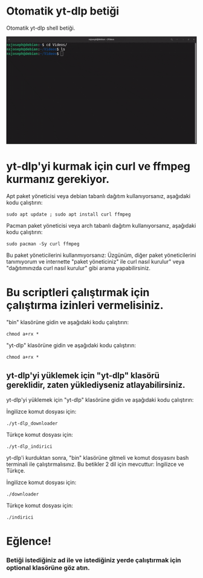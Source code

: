# Otomatik yt-dlp betiği
Otomatik yt-dlp shell betiği.

![Kullanımı](https://github.com/nxjosephofficial/nxjosephofficial/blob/main/yt-dlp.gif)

# yt-dlp'yi kurmak için curl ve ffmpeg kurmanız gerekiyor.
Apt paket yöneticisi veya debian tabanlı dağıtım kullanıyorsanız, aşağıdaki kodu çalıştırın:
```
sudo apt update ; sudo apt install curl ffmpeg
```
Pacman paket yöneticisi veya arch tabanlı dağıtım kullanıyorsanız, aşağıdaki kodu çalıştırın:
```
sudo pacman -Sy curl ffmpeg
```
Bu paket yöneticilerini kullanmıyorsanız:
Üzgünüm, diğer paket yöneticilerini tanımıyorum ve internette "paket yöneticiniz" ile curl nasıl kurulur" veya "dağıtımınızda curl nasıl kurulur" gibi arama yapabilirsiniz.
# Bu scriptleri çalıştırmak için çalıştırma izinleri vermelisiniz.
"bin" klasörüne gidin ve aşağıdaki kodu çalıştırın:
```
chmod a+rx *
```
"yt-dlp" klasörüne gidin ve aşağıdaki kodu çalıştırın:
```
chmod a+rx *
```
## yt-dlp'yi yüklemek için "yt-dlp" klasörü gereklidir, zaten yüklediyseniz atlayabilirsiniz.

yt-dlp'yi yüklemek için "yt-dlp" klasörüne gidin ve aşağıdaki kodu çalıştırın:

İngilizce komut dosyası için:
```
./yt-dlp_downloader
```
Türkçe komut dosyası için:
```
./yt-dlp_indirici
```

yt-dlp'i kurduktan sonra, "bin" klasörüne gitmeli ve komut dosyasını bash terminali ile çalıştırmalısınız.
Bu betikler 2 dil için mevcuttur: İngilizce ve Türkçe.

İngilizce komut dosyası için:
```
./downloader
```
Türkçe komut dosyası için:
```
./indirici
```

 # Eğlence!

### Betiği istediğiniz ad ile ve istediğiniz yerde çalıştırmak için optional klasörüne göz atın.
